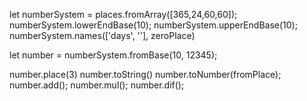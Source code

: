 let numberSystem = places.fromArray([365,24,60,60]);
numberSystem.lowerEndBase(10);
numberSystem.upperEndBase(10);
numberSystem.names(['days', ''], zeroPlace)

let number = numberSystem.fromBase(10, 12345);

number.place(3)
number.toString()
number.toNumber(fromPlace);
number.add();
number.mul();
number.dif();
